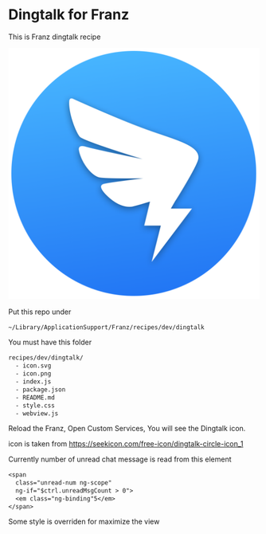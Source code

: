 # Dingtalk for Franz
This is Franz dingtalk recipe

![Dark Dingtalk icon](https://github.com/mirzaakhena/recipe-dingtalk/blob/master/icon.png?raw=true)

Put this repo under

```
~/Library/ApplicationSupport/Franz/recipes/dev/dingtalk
```

You must have this folder
```
recipes/dev/dingtalk/
  - icon.svg
  - icon.png
  - index.js
  - package.json
  - README.md
  - style.css
  - webview.js
```

Reload the Franz, Open Custom Services, You will see the Dingtalk icon. 

icon is taken from
https://seekicon.com/free-icon/dingtalk-circle-icon_1

Currently number of unread chat message is read from this element
```
<span 
  class="unread-num ng-scope" 
  ng-if="$ctrl.unreadMsgCount > 0">
  <em class="ng-binding"5</em>
</span>
```

Some style is overriden for maximize the view
